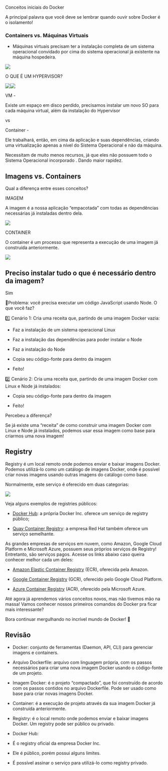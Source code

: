 Conceitos iniciais do Docker

  
  

A principal palavra que você deve se lembrar quando ouvir sobre Docker é o isolamento!

  
  

### Containers vs. Máquinas Virtuais

  

-   Máquinas virtuais precisam ter a instalação completa de um sistema operacional convidado por cima do sistema operacional já existente na máquina hospedeira.
    

  

![](https://lh4.googleusercontent.com/IVX6-kGHK_GGGRPzv3FIeJ4KmurdHA8NoDqWMuLYkNz4IHD1Jy33wTsCL-fugjrqSCr7pSdWCkay4WlQamkXlNYAk0luSgLJjw15tAkDt5xp3Tkj5W5SV2PcBpWqDcgdSUWPC3N1lDSUFX3T8WXLfy0)

  
  
  

O QUE É UM HYPERVISOR?

  
![](https://lh3.googleusercontent.com/QLeNHyucAmPmrxHIPX78SnUUCFYjCryIfhGIQ1AHoqtB3HVv3gjCQeomy__dRBp-MFAv2vK6HTukDEfu9iHVs0mdVlNiGOF1u5lUaJO4oMyndgGVR5OCVXlAYJ4tkgmiasrVE1965MEp2cXAUqkrocQ)![](https://lh3.googleusercontent.com/IabqkEUVMKiWNVP3WgNv0DtWDoaFrEwCdOdKQliieB2adFWTEEIkkq7AKLhuPA7i22I0sZoq2CcTPptPAPJTNji8DjWhRcmnJWKFvFebNDdXwwKEE6U7qRBaCyVEAYHk9gEBBaEOPjBx_z2SYSzXw8I)  
  
  
  
  
  
  
  
  
  

VM -

Existe um espaço em disco perdido, precisamos instalar um novo SO para cada máquina virtual, além da instalação do Hypervisor

  

vs

  

Container -

Ele trabalhará, então, em cima da aplicação e suas dependências, criando uma virtualização apenas a nível do Sistema Operacional e não da máquina.

  

Necessitam de muito menos recursos, já que eles não possuem todo o Sistema Operacional incorporado . Dando maior rapidez.

  
  
  

## Imagens vs. Containers

  

Qual a diferença entre esses conceitos?

  
  

IMAGEM

  

A imagem é a nossa aplicação “empacotada” com todas as dependências necessárias já instaladas dentro dela.

  
![](https://lh6.googleusercontent.com/CVRVIylK_X-38xa0viYiVtIC3RLnhcoBfnJZySFGPhsLbWTdwtSokA9plhrCch4v_tRDcN1gedPHrGAtJAYuB2TpepnDor5ZBkJwIBHCIQPFvXXbBvtWd8gF2o1tLXpDIa0JPZhG5M1cgk6mlwvkFL0)

  

CONTAINER

  

O container é um processo que representa a execução de uma imagem já construída anteriormente.

  
![](https://lh5.googleusercontent.com/iQLoi1Vw42tgRWQl35b3uqy8brhlmwkMkiJ3-fHQ94EEoAjvaIkqvAlTJgOfmUdUROuWlclOor8mdQYUSJ5oGr8dyl8gu-R4iSlbAJ5fL9RB9ksfABMxVDR2zDh2fxBOI8DYu0XBxVcWJ2AYJJWj-UE)  

## Preciso instalar tudo o que é necessário dentro da imagem?

Sim

  
  

🔺Problema: você precisa executar um código JavaScript usando Node. O que você faz?

  
  

1️⃣ Cenário 1: Cria uma receita que, partindo de uma imagem Docker vazia:

  

-   Faz a instalação de um sistema operacional Linux
    
-   Faz a instalação das dependências para poder instalar o Node
    
-   Faz a instalação do Node
    
-   Copia seu código-fonte para dentro da imagem
    
-   Feito!
    

  
  

2️⃣ Cenário 2: Cria uma receita que, partindo de uma imagem Docker com Linux e Node já instalados:

  

-   Copia seu código-fonte para dentro da imagem
    
-   Feito!
    

  
  
  

Percebeu a diferença?

  

Se já existe uma “receita” de como construir uma imagem Docker com Linux e Node já instalados, podemos usar essa imagem como base para criarmos uma nova imagem!

  
  

## Registry

  
  

Registry é um local remoto onde podemos enviar e baixar imagens Docker. Podemos utilizá-lo como um catálogo de imagens Docker, onde é possível criar novas imagens usando outras imagens do catálogo como base.

  
  

Normalmente, este serviço é oferecido em duas categorias:

  
  

![](https://lh4.googleusercontent.com/B5sWm2kyw-oISgXwCcmmUOCC3J94Jno7J6eWkZz2_CCaggQSI-UYPnq-v6q_rasPSjGH8ZAvb6GHHqkegErHn-qHMmRY656kSwirGq4TmPAM7PKoauefr_OtQIgJjC5glu3i-NjeP-PXLC52eCUVG24)

  
  

Veja alguns exemplos de registries públicos:

  

-   [Docker Hub](https://hub.docker.com/): a própria Docker Inc. oferece um serviço de registry público;
    
-   [Quay Container Registry](https://quay.io/): a empresa Red Hat também oferece um serviço semelhante.
    

As grandes empresas de serviços em nuvem, como Amazon, Google Cloud Platform e Microsoft Azure, possuem seus próprios serviços de Registry! Entretanto, são serviços pagos. Acesse os links abaixo caso queira conhecer melhor cada um deles:

-   [Amazon Elastic Container Registry](https://aws.amazon.com/pt/ecr/) (ECR), oferecida pela Amazon.
    
-   [Google Container Registry](https://cloud.google.com/container-registry) (GCR), oferecido pelo Google Cloud Platform.
    
-   [Azure Container Registry](https://azure.microsoft.com/en-us/services/container-registry/) (ACR), oferecido pela Microsoft Azure.
    

Até agora já aprendemos vários conceitos novos, mas não tivemos mão na massa! Vamos conhecer nossos primeiros comandos do Docker pra ficar mais interessante?

Bora continuar mergulhando no incrível mundo de Docker! 🐋

  
  
  

## Revisão

  

-   Docker: conjunto de ferramentas (Daemon, API, CLI) para gerenciar imagens e containers.
    

  

-   Arquivo Dockerfile: arquivo com linguagem própria, com os passos necessários para criar uma nova imagem Docker usando o código-fonte de um projeto.
    

  

-   Imagem Docker: é o projeto “compactado”, que foi construído de acordo com os passos contidos no arquivo Dockerfile. Pode ser usado como base para criar novas imagens Docker.
    

  

-   Container: é a execução de projeto através da sua imagem Docker já construída anteriormente.
    

  

-   Registry: é o local remoto onde podemos enviar e baixar imagens Docker. Um registry pode ser público ou privado.
    

  

-   Docker Hub:
    

-   É o registry oficial da empresa Docker Inc.
    
-   Ele é público, porém possui alguns limites.
    
-   É possível assinar o serviço para utilizá-lo como registry privado.